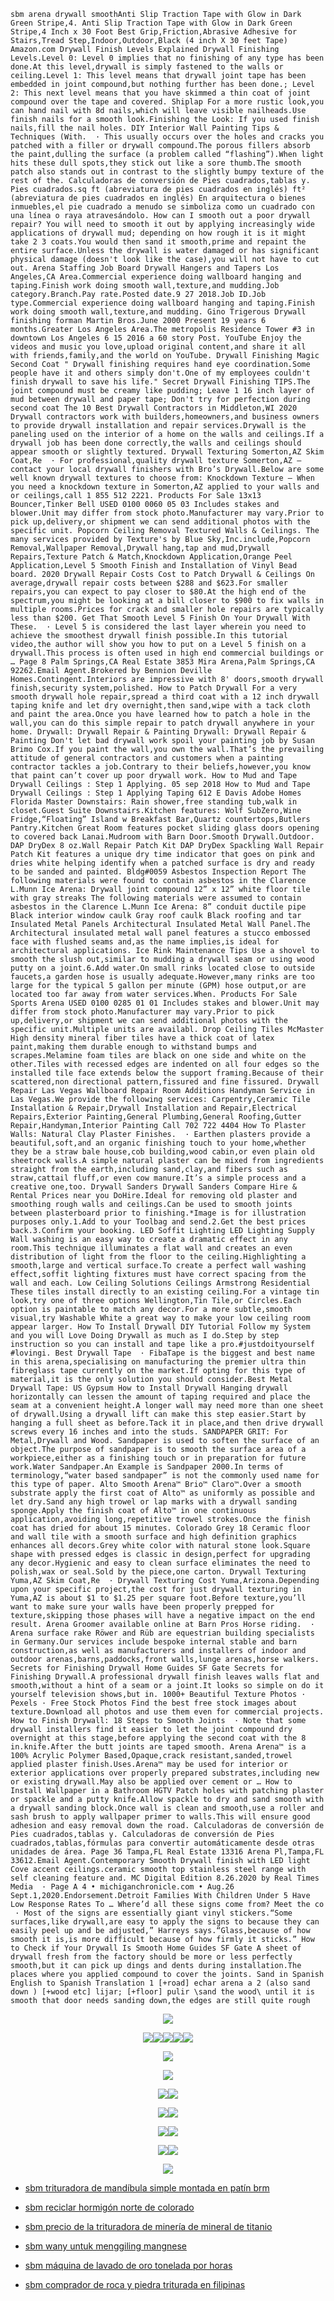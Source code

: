 
```
sbm arena drywall smoothAnti Slip Traction Tape with Glow in Dark Green Stripe,4. Anti Slip Traction Tape with Glow in Dark Green Stripe,4 Inch x 30 Foot Best Grip,Friction,Abrasive Adhesive for Stairs,Tread Step,Indoor,Outdoor,Black (4 inch X 30 feet Tape)  Amazon.com Drywall Finish Levels Explained Drywall Finishing Levels.Level 0: Level 0 implies that no finishing of any type has been done.At this level,drywall is simply fastened to the walls or ceiling.Level 1: This level means that drywall joint tape has been embedded in joint compound,but nothing further has been done.; Level 2: This next level means that you have skimmed a thin coat of joint compound over the tape and covered. Shiplap For a more rustic look,you can hand nail with 8d nails,which will leave visible nailheads.Use finish nails for a smooth look.Finishing the Look: If you used finish nails,fill the nail holes. DIY Interior Wall Painting Tips & Techniques (With.  · This usually occurs over the holes and cracks you patched with a filler or drywall compound.The porous fillers absorb the paint,dulling the surface (a problem called “flashing”).When light hits these dull spots,they stick out like a sore thumb.The smooth patch also stands out in contrast to the slightly bumpy texture of the rest of the. Calculadoras de conversión de Pies cuadrados,tablas y. Pies cuadrados.sq ft (abreviatura de pies cuadrados en inglés) ft² (abreviatura de pies cuadrados en inglés) En arquitectura o bienes inmuebles,el pie cuadrado a menudo se simboliza como un cuadrado con una línea o raya atravesándolo. How can I smooth out a poor drywall repair? You will need to smooth it out by applying increasingly wide applications of drywall mud; depending on how rough it is it might take 2 3 coats.You would then sand it smooth,prime and repaint the entire surface.Unless the drywall is water damaged or has significant physical damage (doesn't look like the case),you will not have to cut out. Arena Staffing Job Board Drywall Hangers and Tapers Los Angeles,CA Area.Commercial experience doing wallboard hanging and taping.Finish work doing smooth wall,texture,and mudding.Job category.Branch.Pay rate.Posted date.9 27 2018.Job ID.Job type.Commercial experience doing wallboard hanging and taping.Finish work doing smooth wall,texture,and mudding. Gino Trigerous Drywall finishing forman Martin Bros.June 2000 Present 19 years 6 months.Greater Los Angeles Area.The metropolis Residence Tower #3 in downtown Los Angeles 6 15 2016 a 60 story Post. YouTube Enjoy the videos and music you love,upload original content,and share it all with friends,family,and the world on YouTube. Drywall Finishing Magic Second Coat " Drywall finishing requires hand eye coordination.Some people have it and others simply don't.One of my employees couldn't finish drywall to save his life." Secret Drywall Finishing TIPS.The joint compound must be creamy like pudding; Leave 1 16 inch layer of mud between drywall and paper tape; Don't try for perfection during second coat The 10 Best Drywall Contractors in Middleton,WI 2020 Drywall contractors work with builders,homeowners,and business owners to provide drywall installation and repair services.Drywall is the paneling used on the interior of a home on the walls and ceilings.If a drywall job has been done correctly,the walls and ceilings should appear smooth or slightly textured. Drywall Texturing Somerton,AZ Skim Coat,Re  · For professional,quality drywall texture Somerton,AZ — contact your local drywall finishers with Bro’s Drywall.Below are some well known drywall textures to choose from: Knockdown Texture — When you need a knockdown texture in Somerton,AZ applied to your walls and or ceilings,call 1 855 512 2221. Products For Sale 13x13 Bouncer,Tinker Bell USED 0100 0060 05 03 Includes stakes and blower.Unit may differ from stock photo.Manufacturer may vary.Prior to pick up,delivery,or shipment we can send additional photos with the specific unit. Popcorn Ceiling Removal Textured Walls & Ceilings. The many services provided by Texture's by Blue Sky,Inc.include,Popcorn Removal,Wallpaper Removal,Drywall hang,tap and mud,Drywall Repairs,Texture Patch & Match,Knockdown Application,Orange Peel Application,Level 5 Smooth Finish and Installation of Vinyl Bead board. 2020 Drywall Repair Costs Cost to Patch Drywall & Ceilings On average,drywall repair costs between $288 and $623.For smaller repairs,you can expect to pay closer to $80.At the high end of the spectrum,you might be looking at a bill closer to $900 to fix walls in multiple rooms.Prices for crack and smaller hole repairs are typically less than $200. Get That Smooth Level 5 Finish On Your Drywall With These.  · Level 5 is considered the last layer wherein you need to achieve the smoothest drywall finish possible.In this tutorial video,the author will show you how to put on a Level 5 finish on a drywall.This process is often used in high end commercial buildings or … Page 8 Palm Springs,CA Real Estate 3853 Mira Arena,Palm Springs,CA 92262.Email Agent.Brokered by Bennion Deville Homes.Contingent.Interiors are impressive with 8' doors,smooth drywall finish,security system,polished. How to Patch Drywall For a very smooth drywall hole repair,spread a third coat with a 12 inch drywall taping knife and let dry overnight,then sand,wipe with a tack cloth and paint the area.Once you have learned how to patch a hole in the wall,you can do this simple repair to patch drywall anywhere in your home. Drywall: Drywall Repair & Painting Drywall: Drywall Repair & Painting Don't let bad drywall work spoil your painting job by Susan Brimo Cox.If you paint the wall,you own the wall.That’s the prevailing attitude of general contractors and customers when a painting contractor tackles a job.Contrary to their beliefs,however,you know that paint can’t cover up poor drywall work. How to Mud and Tape Drywall Ceilings : Step 1 Applying. 05 sep 2018 How to Mud and Tape Drywall Ceilings : Step 1 Applying Taping 612 E Davis Adobe Homes Florida Master Downstairs: Rain shower,free standing tub,walk in closet.Guest Suite Downstairs.Kitchen features: Wolf SubZero,Wine Fridge,“Floating” Island w Breakfast Bar,Quartz countertops,Butlers Pantry.Kitchen Great Room features pocket sliding glass doors opening to covered back Lanai.Mudroom with Barn Door.Smooth Drywall.Outdoor. DAP DryDex 8 oz.Wall Repair Patch Kit DAP DryDex Spackling Wall Repair Patch Kit features a unique dry time indicator that goes on pink and dries white helping identify when a patched surface is dry and ready to be sanded and painted. Bldg#0059 Asbestos Inspection Report The following materials were found to contain asbestos in the Clarence L.Munn Ice Arena: Drywall joint compound 12” x 12” white floor tile with gray streaks The following materials were assumed to contain asbestos in the Clarence L.Munn Ice Arena: 8” conduit ductile pipe Black interior window caulk Gray roof caulk Black roofing and tar Insulated Metal Panels Architectural Insulated Metal Wall Panel.The Architectural insulated metal wall panel features a stucco embossed face with flushed seams and,as the name implies,is ideal for architectural applications. Ice Rink Maintenance Tips Use a shovel to smooth the slush out,similar to mudding a drywall seam or using wood putty on a joint.6.Add water.On small rinks located close to outside faucets,a garden hose is usually adequate.However,many rinks are too large for the typical 5 gallon per minute (GPM) hose output,or are located too far away from water services.When. Products For Sale Sports Arena USED 0100 0285 01 01 Includes stakes and blower.Unit may differ from stock photo.Manufacturer may vary.Prior to pick up,delivery,or shipment we can send additional photos with the specific unit.Multiple units are availabl. Drop Ceiling Tiles McMaster High density mineral fiber tiles have a thick coat of latex paint,making them durable enough to withstand bumps and scrapes.Melamine foam tiles are black on one side and white on the other.Tiles with recessed edges are indented on all four edges so the installed tile face extends below the support framing.Because of their scattered,non directional pattern,fissured and fine fissured. Drywall Repair Las Vegas Wallboard Repair Room Additions Handyman Service in Las Vegas.We provide the following services: Carpentry,Ceramic Tile Installation & Repair,Drywall Installation and Repair,Electrical Repairs,Exterior Painting,General Plumbing,General Roofing,Gutter Repair,Handyman,Interior Painting Call 702 722 4404 How To Plaster Walls: Natural Clay Plaster Finishes.  · Earthen plasters provide a beautiful,soft,and an organic finishing touch to your home,whether they be a straw bale house,cob building,wood cabin,or even plain old sheetrock walls.A simple natural plaster can be mixed from ingredients straight from the earth,including sand,clay,and fibers such as straw,cattail fluff,or even cow manure.It’s a simple process and a creative one,too. Drywall Sanders Drywall Sanders Compare Hire & Rental Prices near you DoHire.Ideal for removing old plaster and smoothing rough walls and ceilings.Can be used to smooth joints between plasterboard prior to finishing.*Image is for illustration purposes only.1.Add to your Toolbag and send.2.Get the best prices back.3.Confirm your booking. LED Soffit Lighting LED Lighting Supply Wall washing is an easy way to create a dramatic effect in any room.This technique illuminates a flat wall and creates an even distribution of light from the floor to the ceiling.Highlighting a smooth,large and vertical surface.To create a perfect wall washing effect,soffit lighting fixtures must have correct spacing from the wall and each. Low Ceiling Solutions Ceilings Armstrong Residential These tiles install directly to an existing ceiling.For a vintage tin look,try one of three options Wellington,Tin Tile,or Circles.Each option is paintable to match any decor.For a more subtle,smooth visual,try Washable White a great way to make your low ceiling room appear larger. How To Install Drywall DIY Tutorial Follow my System and you will Love Doing Drywall as much as I do.Step by step instruction so you can install and tape like a pro.#justdoityourself #lovingi. Best Drywall Tape  · FibaTape is the biggest and best name in this arena,specialising on manufacturing the premier ultra thin fibreglass tape currently on the market.If opting for this type of material,it is the only solution you should consider.Best Metal Drywall Tape: US Gypsum How to Install Drywall Hanging drywall horizontally can lessen the amount of taping required and place the seam at a convenient height.A longer wall may need more than one sheet of drywall.Using a drywall lift can make this step easier.Start by hanging a full sheet as before.Tack it in place,and then drive drywall screws every 16 inches and into the studs. SANDPAPER GRIT: For Metal,Drywall and Wood. Sandpaper is used to soften the surface of an object.The purpose of sandpaper is to smooth the surface area of a workpiece,either as a finishing touch or in preparation for future work.Water Sandpaper.An Example is Sandpaper 2000.In terms of terminology,“water based sandpaper” is not the commonly used name for this type of paper. Alto Smooth Arena™ Brio™ Claro™.Over a smooth substrate apply the first coat of Alto™ as uniformly as possible and let dry.Sand any high trowel or lap marks with a drywall sanding sponge.Apply the finish coat of Alto™ in one continuous application,avoiding long,repetitive trowel strokes.Once the finish coat has dried for about 15 minutes. Colorado Grey 18 Ceramic floor and wall tile with a smooth surface and high definition graphics enhances all decors.Grey white color with natural stone look.Square shape with pressed edges is classic in design,perfect for upgrading any decor.Hygienic and easy to clean surface eliminates the need to polish,wax or seal.Sold by the piece,one carton. Drywall Texturing Yuma,AZ Skim Coat,Re  · Drywall Texturing Cost Yuma,Arizona.Depending upon your specific project,the cost for just drywall texturing in Yuma,AZ is about $1 to $1.25 per square foot.Before texture,you’ll want to make sure your walls have been properly prepped for texture,skipping those phases will have a negative impact on the end result. Arena Groomer available online at Barn Pros Horse riding.  · Arena surface rake Röwer and Rüb are equestrian building specialists in Germany.Our services include bespoke internal stable and barn construction,as well as manufacturers and installers of indoor and outdoor arenas,barns,paddocks,front walls,lunge arenas,horse walkers. Secrets for Finishing Drywall Home Guides SF Gate Secrets for Finishing Drywall.A professional drywall finish leaves walls flat and smooth,without a hint of a seam or a joint.It looks so simple on do it yourself television shows,but in. 1000+ Beautiful Texture Photos · Pexels · Free Stock Photos Find the best free stock images about texture.Download all photos and use them even for commercial projects. How to Finish Drywall: 18 Steps to Smooth Joints  · Note that some drywall installers find it easier to let the joint compound dry overnight at this stage,before applying the second coat with the 8 in.knife.After the butt joints are taped smooth. Arena Arena™ is a 100% Acrylic Polymer Based,Opaque,crack resistant,sanded,trowel applied plaster finish.Uses.Arena™ may be used for interior or exterior applications over properly prepared substrates,including new or existing drywall.May also be applied over cement or … How to Install Wallpaper in a Bathroom HGTV Patch holes with patching plaster or spackle and a putty knife.Allow spackle to dry and sand smooth with a drywall sanding block.Once wall is clean and smooth,use a roller and sash brush to apply wallpaper primer to walls.This will ensure good adhesion and easy removal down the road. Calculadoras de conversión de Pies cuadrados,tablas y. Calculadoras de conversión de Pies cuadrados,tablas,fórmulas para convertir automáticamente desde otras unidades de área. Page 36 Tampa,FL Real Estate 13316 Arena Pl,Tampa,FL 33612.Email Agent.Contemporary Smooth Drywall finish with LED light Cove accent ceilings.ceramic smooth top stainless steel range with self cleaning feature and. MC Digital Edition 8.26.2020 by Real Times Media  · Page A 4 • michiganchronicle.com • Aug.26 Sept.1,2020.Endorsement.Detroit Families With Children Under 5 Have Low Response Rates To … Where’d all these signs come from? Meet the co  · Most of the signs are essentially giant vinyl stickers.“Some surfaces,like drywall,are easy to apply the signs to because they can easily peel up and be adjusted,” Harreys says.“Glass,because of how smooth it is,is more difficult because of how firmly it sticks.” How to Check if Your Drywall Is Smooth Home Guides SF Gate A sheet of drywall fresh from the factory should be more or less perfectly smooth,but it can pick up dings and dents during installation.The places where you applied compound to cover the joints. Sand in Spanish English to Spanish Translation 1 [+road] echar arena a 2 (also sand down ) [+wood etc] lijar; [+floor] pulir \sand the wood\ until it is smooth that door needs sanding down,the edges are still quite rough 
```

<div align="center">

<a href="https://es-crusher.shibang-china.com/github&k=sbm+arena+drywall+smooth"><img src="https://static.shibang-china.com/es/crusher/logo.jpg"></a>

<a href="https://es-crusher.shibang-china.com/github&k=sbm+arena+drywall+smooth"><img src="https://static.shibang-china.com/es/crusher/index.jpg"></a><a href="https://es-crusher.shibang-china.com/material.htmlgithub&k=sbm+arena+drywall+smooth"><img src="https://static.shibang-china.com/es/crusher/material.jpg"></a><a href="https://es-crusher.shibang-china.com/application.htmlgithub&k=sbm+arena+drywall+smooth"><img src="https://static.shibang-china.com/es/crusher/application.jpg"></a><a href="https://es-crusher.shibang-china.com/aboutus.htmlgithub&k=sbm+arena+drywall+smooth"><img src="https://static.shibang-china.com/es/crusher/aboutus.jpg"></a><a href="https://es-crusher.shibang-china.com/contact.htmlgithub&k=sbm+arena+drywall+smooth"><img src="https://static.shibang-china.com/es/crusher/contact.jpg"></a>

<a href="https://es-crusher.shibang-china.com/github&k=sbm+arena+drywall+smooth"><img src="https://static.shibang-china.com/es/crusher/banner.jpg"></a>

<a href="https://swt.shibang-china.com/github&k=sbm+arena+drywall+smooth"><img src="https://static.shibang-china.com/es/crusher/text.jpg"></a>

<a href="https://swt.shibang-china.com/github&k=sbm+arena+drywall+smooth"><img src="https://static.shibang-china.com/es/crusher/chat.jpg"></a><a href="https://es-crusher.shibang-china.com/contact.htmlgithub&k=sbm+arena+drywall+smooth"><img src="https://static.shibang-china.com/es/crusher/message.jpg"></a>

<a href="https://es-crusher.shibang-china.com/products/pe.htmlgithub&k=sbm+arena+drywall+smooth"><img src="https://static.shibang-china.com/es/crusher/pe.jpg"></a><a href="https://es-crusher.shibang-china.com/products/pf.htmlgithub&k=sbm+arena+drywall+smooth"><img src="https://static.shibang-china.com/es/crusher/pf.jpg"></a>

<a href="https://es-crusher.shibang-china.com/products/hpt.htmlgithub&k=sbm+arena+drywall+smooth"><img src="https://static.shibang-china.com/es/crusher/hpt.jpg"></a><a href="https://es-crusher.shibang-china.com/products/vsi.htmlgithub&k=sbm+arena+drywall+smooth"><img src="https://static.shibang-china.com/es/crusher/vsi.jpg"></a>

<a href="https://es-crusher.shibang-china.com/products/klv.htmlgithub&k=sbm+arena+drywall+smooth"><img src="https://static.shibang-china.com/es/crusher/klv.jpg"></a><a href="https://es-crusher.shibang-china.com/products/portable.htmlgithub&k=sbm+arena+drywall+smooth"><img src="https://static.shibang-china.com/es/crusher/portable.jpg"></a>

<a href="https://swt.shibang-china.com/github&k=sbm+arena+drywall+smooth"><img src="https://static.shibang-china.com/es/crusher/case.jpg"></a>

</div>


* [sbm trituradora de mandíbula simple montada en patín brm](sbm%20trituradora%20de%20mand%C3%ADbula%20simple%20montada%20en%20pat%C3%ADn%20brm.md)

* [sbm reciclar hormigón norte de colorado](sbm%20reciclar%20hormig%C3%B3n%20norte%20de%20colorado.md)

* [sbm precio de la trituradora de minería de mineral de titanio](sbm%20precio%20de%20la%20trituradora%20de%20miner%C3%ADa%20de%20mineral%20de%20titanio.md)

* [sbm wany untuk menggiling mangnese](sbm%20wany%20untuk%20menggiling%20mangnese.md)

* [sbm máquina de lavado de oro tonelada por horas](sbm%20m%C3%A1quina%20de%20lavado%20de%20oro%20tonelada%20por%20horas.md)

* [sbm comprador de roca y piedra triturada en filipinas](sbm%20comprador%20de%20roca%20y%20piedra%20triturada%20en%20filipinas.md)